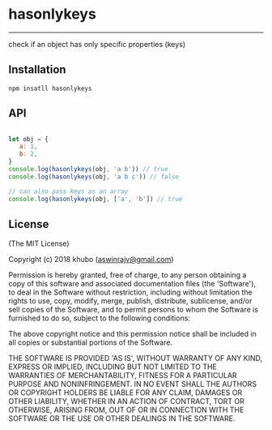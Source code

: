 # hasonlykeys
---
 check if an object has only specific properties (keys)
 
 ## Installation
 ` npm insatll hasonlykeys `
 
 ## API
 
 ``` js
 
 let obj = {
    a: 1,
    b: 2,
 }
 console.log(hasonlykeys(obj, 'a b')) // true
 console.log(hasonlykeys(obj, 'a b c')) // false
 
 // can also pass keys as an array
 console.log(hasonlykeys(obj, ['a', 'b']) // true
 ```
 
 ## License
 
 (The MIT License)

Copyright (c) 2018 khubo (aswinrajv@gmail.com)

Permission is hereby granted, free of charge, to any person obtaining a copy of this software and associated documentation files (the 'Software'), to deal in the Software without restriction, including without limitation the rights to use, copy, modify, merge, publish, distribute, sublicense, and/or sell copies of the Software, and to permit persons to whom the Software is furnished to do so, subject to the following conditions:

The above copyright notice and this permission notice shall be included in all copies or substantial portions of the Software.

THE SOFTWARE IS PROVIDED 'AS IS', WITHOUT WARRANTY OF ANY KIND, EXPRESS OR IMPLIED, INCLUDING BUT NOT LIMITED TO THE WARRANTIES OF MERCHANTABILITY, FITNESS FOR A PARTICULAR PURPOSE AND NONINFRINGEMENT. IN NO EVENT SHALL THE AUTHORS OR COPYRIGHT HOLDERS BE LIABLE FOR ANY CLAIM, DAMAGES OR OTHER LIABILITY, WHETHER IN AN ACTION OF CONTRACT, TORT OR OTHERWISE, ARISING FROM, OUT OF OR IN CONNECTION WITH THE SOFTWARE OR THE USE OR OTHER DEALINGS IN THE SOFTWARE.

